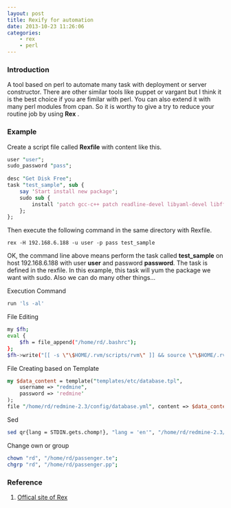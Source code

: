 ```yaml
---
layout: post
title: Rexify for automation
date: 2013-10-23 11:26:06
categories:
	- rex
	- perl
---
```

### Introduction
A tool based on perl to automate many task with deployment or server constructor. There are other similar tools like puppet or vargant but I think it is the best choice if you are fimilar with perl. You can also extend it with many perl modules from cpan. So it is worthy to give a try to reduce your routine job by using **Rex** .
### Example
Create a script file called **Rexfile** with content like this.  

``` perl
user "user";
sudo_password "pass";
 
desc "Get Disk Free";
task "test_sample", sub {
	say 'Start install new package';
	sudo sub {
		install 'patch gcc-c++ patch readline-devel libyaml-devel libffi-devel libtool bison perl-ExtUtils-MakeMaker curl';
	};
};
```

Then execute the following command in the same directory with Rexfile.  

```
rex -H 192.168.6.188 -u user -p pass test_sample
```  

OK, the command line above means perform the task called **test_sample** on host 192.168.6.188 with user **user** and password **password**. The task is defined in the rexfile. In this example, this task will yum the package we want with sudo. Also we can do many other things...  

Execution Command  

``` bash
run 'ls -al'
```

File Editing  

``` bash
my $fh;
eval {
	$fh = file_append("/home/rd/.bashrc");
};
$fh->write("[[ -s \"\$HOME/.rvm/scripts/rvm\" ]] && source \"\$HOME/.rvm/scripts/rvm\"\n");
```

File Creating based on Template

``` perl
my $data_content = template("templates/etc/database.tpl", 
	username => "redmine", 
	password => 'redmine'
);
file "/home/rd/redmine-2.3/config/database.yml", content => $data_content;
```

Sed

``` bash
sed qr{lang = STDIN.gets.chomp!}, "lang = 'en'", "/home/rd/redmine-2.3/lib/tasks/load_default_data.rake";
```

Change own or group

``` bash
chown "rd", "/home/rd/passenger.te";
chgrp "rd", "/home/rd/passenger.pp";
```

### Reference
1. [Offical site of Rex](http://rexify.org/)
